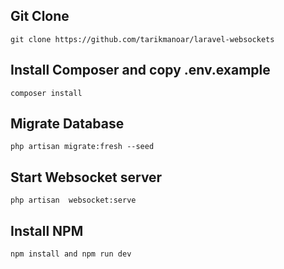 ## Git Clone

```ssh
git clone https://github.com/tarikmanoar/laravel-websockets
```
## Install Composer and copy .env.example
```composer
composer install
```
## Migrate Database
```ssh
php artisan migrate:fresh --seed
```
## Start Websocket server
```ssh
php artisan  websocket:serve
```

## Install NPM
```npm
npm install and npm run dev
```

